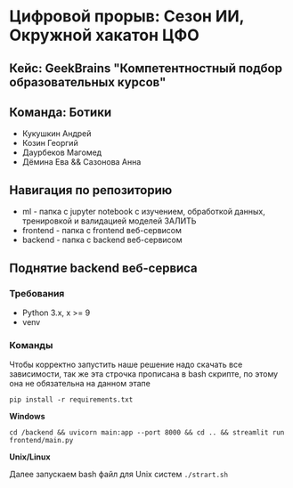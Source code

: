 # Цифровой прорыв: Сезон ИИ, Окружной хакатон ЦФО
## Кейс: GeekBrains "Компетентностный подбор образовательных курсов"
## Команда: Ботики
* Кукушкин Андрей 
* Козин Георгий 
* Даурбеков Магомед
* Дёмина Ева && Сазонова Анна

## Навигация по репозиторию
* ml - папка с jupyter notebook с изучением, обработкой данных, тренировкой и валидацией моделей ЗАЛИТЬ
* frontend - папка с frontend веб-сервисом
* backend - папка с backend веб-сервисом
## Поднятие backend веб-сервисa
### Требования
* Python 3.x, x >= 9
* venv
### Команды
Чтобы корректно запустить наше решение надо скачать все зависимости, так же эта строчка прописана в bash скрипте, по этому она не обязательна на данном этапе

```pip install -r requirements.txt```

**Windows**

```cd /backend && uvicorn main:app --port 8000 && cd .. && streamlit run frontend/main.py```

**Unix/Linux**

Далее запускаем bash файл для Unix систем
```./strart.sh```
